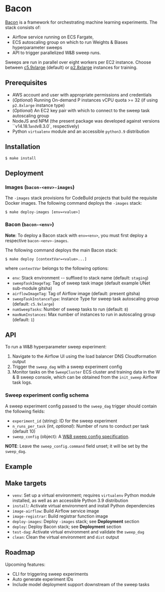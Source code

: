 # Bacon

[Bacon](https://en.wikipedia.org/wiki/Francis_Bacon) is a framework for orchestrating machine learning experiments. The stack consists of:
- Airflow service running on ECS Fargate,
- ECS autoscaling group on which to run Weights & Biases hyperparameter sweeps
- API to trigger parallelized W&B sweep runs.

Sweeps are run in parallel over eight workers per EC2 instance.
Choose between [c5.9xlarge](https://aws.amazon.com/ec2/instance-types/c5/) (default) or [p2.8xlarge](https://aws.amazon.com/ec2/instance-types/p2/) instances for training.


## Prerequisites
- AWS account and user with appropriate permissions and credentials
- (*Optional*) Running On-demand P instances vCPU quota >= 32 (if using `p2.8xlarge` instance type)
- (*Optional*) An EC2 key pair with which to connect to the sweep task autoscaling group
- NodeJS and NPM  (the present package was developed against versions ``v14.18.1` and `v8.3.0`, respectively)
- Python `virtualenv` module and an accessible `python3.9` distribution


## Installation

`$ make install`


## Deployment

### Images (`bacon-<env>-images`)

The `-images` stack provisions for CodeBuild projects that build the requisite Docker images. 
The following command deploys the `-images` stack:

```
$ make deploy-images [env=<value>]
```


### Bacon (`bacon-<env>`)

**Note**: To deploy a Bacon stack with `env=<env>`, you must first deploy a respective `bacon-<env>-images`.

The following command deploys the main Bacon stack:

```
$ make deploy [contextVar=<value>...]
```

where `contextVar` belongs to the following options:
- `env`: Stack environment -- suffixed to stack name (default: `staging`)
- `sweepTaskImageTag`: Tag of sweep task image (default example UNet sub-module gitsha)
- `airflowImageTag`: Tag of Airflow image (default: present gitsha)
- `sweepTaskInstanceType`: Instance Type for sweep task autoscaling group (default: `c5.9xlarge`)
- `numSweepTasks`: Number of sweep tasks to run (default: `8`)
- `maxNumInstances`: Max number of instances to run in autoscaling group (default: `1`)



## API

To run a W&B hyperparameter sweep experiment:
1. Navigate to the Airflow UI using the load balancer DNS Cloudformation output
2. Trigger the `sweep_dag` with a sweep experiment config
3. Monitor tasks on the `SweepCluster` ECS cluster and training data in the W & B sweep console, which can be obtained from the `init_sweep` Airflow task logs.


### Sweep experiment config schema

A sweep experiment config passed to the `sweep_dag` trigger should contain the following fields:
- `experiment_id` (string): ID for the sweep experiment
- `n_runs_per_task` (int, *optional*): Number of runs to conduct per task (default 10)
- `sweep_config` (object): A [W&B sweep config specification](https://docs.wandb.ai/guides/sweeps/configuration).

**NOTE**: Leave the `sweep_config.command` field unset; it will be set by the `sweep_dag`.


## Example




## Make targets

- `venv`: Set up a virtual environment; requires `virtualenv` Python module installed, as well as an accessible Python 3.9 distribution
- `install`: Activate virtual environment and install Python dependencies
- `image-airflow`: Build Airflow service image
- `image-registrar`: Build registrar function image
- `deploy-images`: Deploy `-images` stack; see **Deployment** section
- `deploy`: Deploy Bacon stack; see **Deployment** section
- `test-dag`: Activate virtual environment and validate the `sweep_dag`
- `clean`: Clean the virtual environment and `dist` output


## Roadmap

Upcoming features:
- CLI for triggering sweep experiments 
- Auto generate experiment IDs
- Include model deployment support downstream of the sweep tasks
